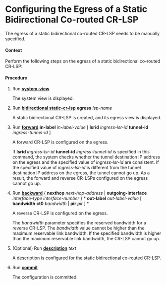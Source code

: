 Configuring the Egress of a Static Bidirectional Co-routed CR-LSP
=================================================================

The egress of a static bidirectional co-routed CR-LSP needs to be manually specified.

#### Context

Perform the following steps on the egress of a static bidirectional co-routed CR-LSP:


#### Procedure

1. Run [**system-view**](cmdqueryname=system-view)
   
   
   
   The system view is displayed.
2. Run [**bidirectional static-cr-lsp**](cmdqueryname=bidirectional+static-cr-lsp) **egress** *lsp-name*
   
   
   
   A static bidirectional CR-LSP is created, and its egress view is displayed.
3. Run [**forward**](cmdqueryname=forward) **in-label** *in-label-value* [ **lsrid** *ingress-lsr-id* **tunnel-id** *ingress-tunnel-id* ]
   
   
   
   A forward CR-LSP is configured on the egress.
   
   
   
   If **lsrid** *ingress-lsr-id* **tunnel-id** *ingress-tunnel-id* is specified in this command, the system checks whether the tunnel destination IP address on the egress and the specified value of *ingress-lsr-id* are consistent. If the specified value of *ingress-lsr-id* is different from the tunnel destination IP address on the egress, the tunnel cannot go up. As a result, the forward and reverse CR-LSPs configured on the egress cannot go up.
4. Run [**backward**](cmdqueryname=backward) { **nexthop** *next-hop-address* | **outgoing-interface** *interface-type* *interface-number* } \* **out-label** *out-label-value* [ **bandwidth** **ct0** *bandwidth* | **pir** *pir* ] \*
   
   
   
   A reverse CR-LSP is configured on the egress.
   
   
   
   The *bandwidth* parameter specifies the reserved bandwidth for a reverse CR-LSP. The *bandwidth* value cannot be higher than the maximum reservable link bandwidth. If the specified bandwidth is higher than the maximum reservable link bandwidth, the CR-LSP cannot go up.
5. (Optional) Run [**description**](cmdqueryname=description) *text*
   
   
   
   A description is configured for the static bidirectional co-routed CR-LSP.
6. Run [**commit**](cmdqueryname=commit)
   
   
   
   The configuration is committed.